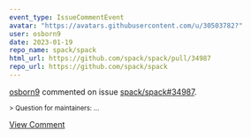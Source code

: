 ```yaml
---
event_type: IssueCommentEvent
avatar: "https://avatars.githubusercontent.com/u/30503782?"
user: osborn9
date: 2023-01-19
repo_name: spack/spack
html_url: https://github.com/spack/spack/pull/34987
repo_url: https://github.com/spack/spack
---
```


<a href='https://github.com/osborn9' target='_blank'>osborn9</a> commented on issue <a href='https://github.com/spack/spack/pull/34987' target='_blank'>spack/spack#34987</a>.

<small>> Question for maintainers:...</small>

<a href='https://github.com/spack/spack/pull/34987' target='_blank'>View Comment</a>